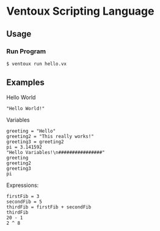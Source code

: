 # Ventoux Scripting Language

## Usage

### Run Program

```shell
$ ventoux run hello.vx
```

## Examples

Hello World

```ventoux
"Hello World!"
```

Variables

```ventoux
greeting = "Hello"
greeting2 = "This really works!"
greeting3 = greeting2
pi = 3.141592
"Hello Variables!\n################"
greeting
greeting2
greeting3
pi
```

Expressions:

```ventoux
firstFib = 3
secondFib = 5
thirdFib = firstFib + secondFib
thirdFib
20 - 1
2 ^ 8
```